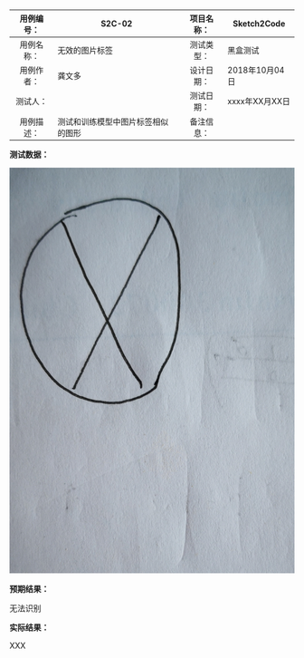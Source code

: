 # 

| 用例编号： | S2C-02 | 项目名称： | Sketch2Code |
| :--------: | ---- | :--------: | ---- |
| 用例名称： | 无效的图片标签 | 测试类型： | 黑盒测试 |
| 用例作者： | 龚文多 | 设计日期： | 2018年10月04日 |
|  测试人：  |  | 测试日期： | xxxx年XX月XX日 |
| 用例描述： | 测试和训练模型中图片标签相似的图形 |备注信息：||

**测试数据：**

![02输入](https://github.com/MSE-925/img-storage/blob/master/02%E8%BE%93%E5%85%A5.jpg)

**预期结果：**

无法识别

**实际结果：**

XXX



